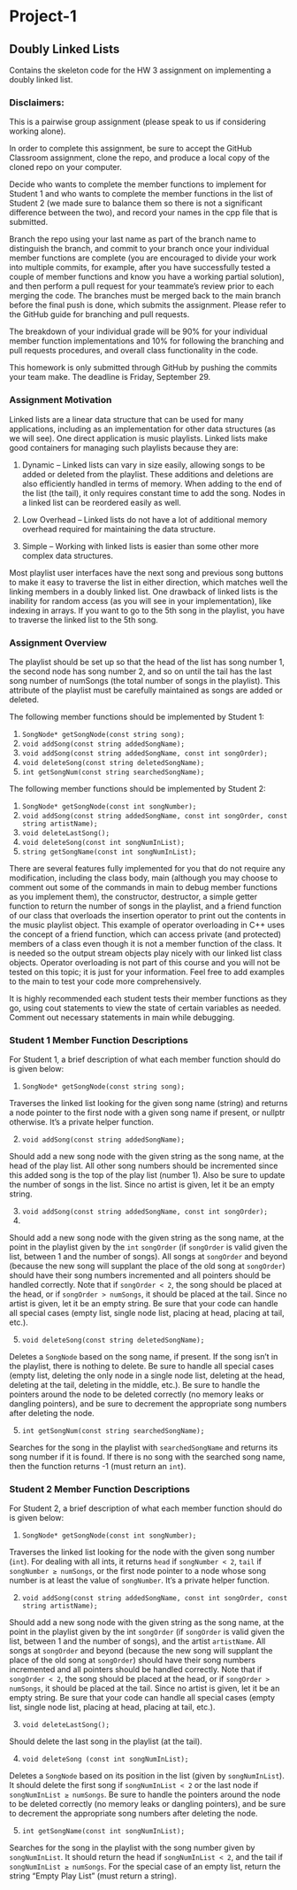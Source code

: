# Project-1
## Doubly Linked Lists
Contains the skeleton code for the HW 3 assignment on implementing a doubly linked list.

### Disclaimers:
This is a pairwise group assignment (please speak to us if considering working alone). 

In order to complete this assignment, be sure to accept the GitHub Classroom assignment, clone the repo, and produce a local copy of the cloned repo on your computer. 

Decide who wants to complete the member functions to implement for Student 1 and who wants to complete the member functions in the list of Student 2 (we made sure to balance them so there is not a significant difference between the two), and record your names in the cpp file that is submitted. 

Branch the repo using your last name as part of the branch name to distinguish the branch, and commit to your branch once your individual member functions are complete (you are encouraged to divide your work into multiple commits, for example, after you have successfully tested a couple of member functions and know you have a working partial solution), and then perform a pull request for your teammate’s review prior to each merging the code. The branches must be merged back to the main branch before the final push is done, which submits the assignment. Please refer to the GitHub guide for branching and pull requests. 

The breakdown of your individual grade will be 90% for your individual member function implementations and 10% for following the branching and pull requests procedures, and overall class functionality in the code. 

This homework is only submitted through GitHub by pushing the commits your team make. The deadline is Friday, September 29.

### Assignment Motivation

Linked lists are a linear data structure that can be used for many applications, including as an implementation for other data structures (as we will see). One direct application is music playlists. Linked lists make good containers for managing such playlists because they are:

1.	Dynamic – Linked lists can vary in size easily, allowing songs to be added or deleted from the playlist. These additions and deletions are also efficiently handled in terms of memory. When adding to the end of the list (the tail), it only requires constant time to add the song. Nodes in a linked list can be reordered easily as well. 

2.	Low Overhead – Linked lists do not have a lot of additional memory overhead required for maintaining the data structure. 

3.	Simple – Working with linked lists is easier than some other more complex data structures.

Most playlist user interfaces have the next song and previous song buttons to make it easy to traverse the list in either direction, which matches well the linking members in a doubly linked list. One drawback of linked lists is the inability for random access (as you will see in your implementation), like indexing in arrays. If you want to go to the 5th song in the playlist, you have to traverse the linked list to the 5th song.

### Assignment Overview

The playlist should be set up so that the head of the list has song number 1, the second node has song number 2, and so on until the tail has the last song number of numSongs (the total number of songs in the playlist). This attribute of the playlist must be carefully maintained as songs are added or deleted.

The following member functions should be implemented by Student 1:

1.	`SongNode* getSongNode(const string song);`
2.	`void addSong(const string addedSongName);`
3.	`void addSong(const string addedSongName, const int songOrder);`
4.	`void deleteSong(const string deletedSongName);`
5.	`int getSongNum(const string searchedSongName);`

The following member functions should be implemented by Student 2:

1.	`SongNode* getSongNode(const int songNumber);`
2.	`void addSong(const string addedSongName, const int songOrder, const string artistName);`
3.	`void deleteLastSong();`
4.	`void deleteSong(const int songNumInList);`
5.	`string getSongName(const int songNumInList);`

There are several features fully implemented for you that do not require any modification, including the class body, main (although you may choose to comment out some of the commands in main to debug member functions as you implement them), the constructor, destructor, a simple getter function to return the number of songs in the playlist, and a friend function of our class that overloads the insertion operator to print out the contents in the music playlist object. This example of operator overloading in C++ uses the concept of a friend function, which can access private (and protected) members of a class even though it is not a member function of the class. It is needed so the output stream objects play nicely with our linked list class objects. Operator overloading is not part of this course and you will not be tested on this topic; it is just for your information. Feel free to add examples to the main to test your code more comprehensively.  

It is highly recommended each student tests their member functions as they go, using cout statements to view the state of certain variables as needed. Comment out necessary statements in main while debugging.

### Student 1 Member Function Descriptions

For Student 1, a brief description of what each member function should do is given below:

1.	`SongNode* getSongNode(const string song);`

Traverses the linked list looking for the given song name (string) and returns a node pointer to the first node with a given song name if present, or nullptr otherwise. It’s a private helper function.

2.	`void addSong(const string addedSongName);`

Should add a new song node with the given string as the song name, at the head of the play list. All other song numbers should be incremented since this added song is the top of the play list (number 1). Also be sure to update the number of songs in the list. Since no artist is given, let it be an empty string.

3.	`void addSong(const string addedSongName, const int songOrder);`
4.	
Should add a new song node with the given string as the song name, at the point in the playlist given by the `int` `songOrder` (if `songOrder` is valid given the list, between 1 and the number of songs). All songs at `songOrder` and beyond (because the new song will supplant the place of the old song at `songOrder`) should have their song numbers incremented and all pointers should be handled correctly. Note that if `songOrder < 2`, the song should be placed at the head, or if `songOrder > numSongs`, it should be placed at the tail. Since no artist is given, let it be an empty string. Be sure that your code can handle all special cases (empty list, single node list, placing at head, placing at tail, etc.).

5.	`void deleteSong(const string deletedSongName);`

Deletes a `SongNode` based on the song name, if present. If the song isn’t in the playlist, there is nothing to delete. Be sure to handle all special cases (empty list, deleting the only node in a single node list, deleting at the head, deleting at the tail, deleting in the middle, etc.). Be sure to handle the pointers around the node to be deleted correctly (no memory leaks or dangling pointers), and be sure to decrement the appropriate song numbers after deleting the node.

5.	`int getSongNum(const string searchedSongName);`

Searches for the song in the playlist with `searchedSongName` and returns its song number if it is found. If there is no song with the searched song name, then the function returns -1 (must return an `int`).
 
### Student 2 Member Function Descriptions

For Student 2, a brief description of what each member function should do is given below:

1. `SongNode* getSongNode(const int songNumber);`

Traverses the linked list looking for the node with the given song number (`int`). For dealing with all ints, it returns `head` if `songNumber < 2`, `tail` if `songNumber ≥ numSongs`, or the first node pointer to a node whose song number is at least the value of `songNumber`. It’s a private helper function.

2. `void addSong(const string addedSongName, const int songOrder, const string artistName);`

Should add a new song node with the given string as the song name, at the point in the playlist given by the int `songOrder` (if `songOrder` is valid given the list, between 1 and the number of songs), and the artist `artistName`. All songs at `songOrder` and beyond (because the new song will supplant the place of the old song at `songOrder`) should have their song numbers incremented and all pointers should be handled correctly. Note that if `songOrder < 2`, the song should be placed at the head, or if `songOrder > numSongs`, it should be placed at the tail. Since no artist is given, let it be an empty string. Be sure that your code can handle all special cases (empty list, single node list, placing at head, placing at tail, etc.).

3. `void deleteLastSong();`

Should delete the last song in the playlist (at the tail). 

4. `void deleteSong (const int songNumInList);`

Deletes a `SongNode` based on its position in the list (given by `songNumInList`). It should delete the first song if `songNumInList < 2` or the last node if `songNumInList ≥ numSongs`. Be sure to handle the pointers around the node to be deleted correctly (no memory leaks or dangling pointers), and be sure to decrement the appropriate song numbers after deleting the node.

5. `int getSongName(const int songNumInList);`

Searches for the song in the playlist with the song number given by `songNumInList`. It should return the head if `songNumInList < 2`, and the tail if `songNumInList ≥ numSongs`. For the special case of an empty list, return the string “Empty Play List” (must return a string).




